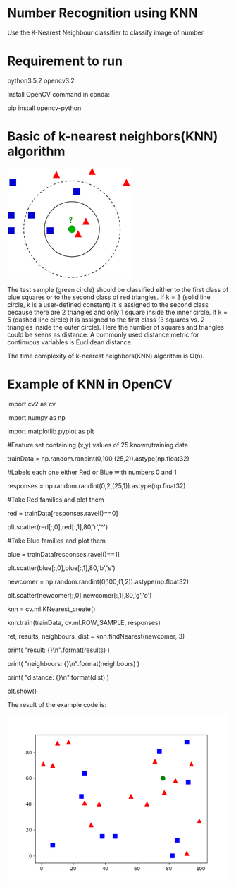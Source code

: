 # Number Recognition using KNN

Use the K-Nearest Neighbour classifier to classify image of number

# Requirement to run
python3.5.2 
opencv3.2

Install OpenCV command in conda:

pip install opencv-python
# Basic of k-nearest neighbors(KNN)  algorithm
![image](https://github.com/wangjinlong9788/NumberRecognitionKNN/blob/master/279px-KnnClassification.svg.png)

The test sample (green circle) should be classified either to the first class of blue squares or to the second class of red triangles. If k = 3 (solid line circle, k is a user-defined constant) it is assigned to the second class because there are 2 triangles and only 1 square inside the inner circle. If k = 5 (dashed line circle) it is assigned to the first class (3 squares vs. 2 triangles inside the outer circle). Here the number of squares and triangles could be seens as distance. A commonly used distance metric for continuous variables is Euclidean distance.

The time complexity of k-nearest neighbors(KNN)  algorithm is O(n). 
# Example of KNN in OpenCV
import cv2 as cv 

import numpy as np

import matplotlib.pyplot as plt

#Feature set containing (x,y) values of 25 known/training data

trainData = np.random.randint(0,100,(25,2)).astype(np.float32)

#Labels each one either Red or Blue with numbers 0 and 1

responses = np.random.randint(0,2,(25,1)).astype(np.float32)

#Take Red families and plot them

red = trainData[responses.ravel()==0]

plt.scatter(red[:,0],red[:,1],80,'r','^')

#Take Blue families and plot them

blue = trainData[responses.ravel()==1]

plt.scatter(blue[:,0],blue[:,1],80,'b','s')

newcomer = np.random.randint(0,100,(1,2)).astype(np.float32)

plt.scatter(newcomer[:,0],newcomer[:,1],80,'g','o')

knn = cv.ml.KNearest_create()

knn.train(trainData, cv.ml.ROW_SAMPLE, responses)

ret, results, neighbours ,dist = knn.findNearest(newcomer, 3)

print( "result:  {}\n".format(results) )

print( "neighbours:  {}\n".format(neighbours) )

print( "distance:  {}\n".format(dist) )

plt.show()

The result of the example code is:

![image](https://github.com/wangjinlong9788/NumberRecognitionKNN/blob/master/cvresult.png)
